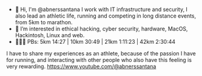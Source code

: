 - 👋 Hi, I'm @abnerssantana I work with IT infrastructure and security, I also lead an athletic life, running and competing in long distance events, from 5km to marathon. 
- 👀 I’m interested in ethical hacking, cyber security, hardware, MacOS, Hackintosh, Linux and web.
- 🏃🏻‍♂️ PBs: 5km 14:27 | 10km 30:49 | 21km 1:11:23 | 42km 2:30:44

I have to share my experiences as an athlete, because of the passion I have for running, and interacting with other people who also have this feeling is very rewarding.
https://www.youtube.com/@abnerssantana

<!---
abnerssantana/abnerssantana is a ✨ special ✨ repository because its `README.md` (this file) appears on your GitHub profile.
You can click the Preview link to take a look at your changes.
--->

